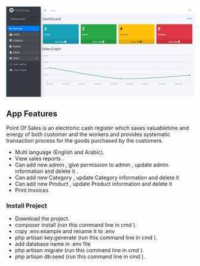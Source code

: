 <p align="center"><img src="demo/Home.png"></p>


## App Features

Point Of Sales is an electronic cash register which saves valuabletime and energy of both customer and the workers and provides systematic transaction process for the goods purchased by the customers.


- Multi language (English and Arabic).
- View sales reports .
- Can add new admin , give permission to admin , update admin information and delete it .
- Can add new Category , update Category information and delete it 
- Can add new Product , update Product information and delete it 
- Print Invoices



### Install Project

- Download the project.
- composer install (run this command line in cmd ).
- copy .env.example and rename it to .env 
- php artisan key:generate (run this command line in cmd ).
- add database name in .env file
- php artisan migrate (run this command line in cmd ).
- php artisan db:seed (run this command line in cmd ).


